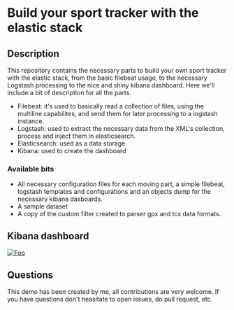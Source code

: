 # Build your sport tracker with the elastic stack


## Description

This repository contains the necessary parts to build your own sport tracker with the elastic stack, from the basic filebeat usage, to the necessary Logstash processing to the nice and shiny kibana dashboard. Here we'll include a bit of description for all the parts.

* Filebeat: it's used to basically read a collection of files, using the multiline capabilites, and send them for later processing to a logstash instance.
* Logstash: used to extract the necessary data from the XML's collection, process and inject them in elasticsearch.
* Elasticsearch: used as a data storage.
* Kibana: used to create the dashboard

### Available bits

* All necessary configuration files for each moving part, a simple filebeat, logstash templates and configurations and an objects dump for the necessary kibana dasboards.
* A sample dataset
* A copy of the custom filter created to parser gpx and tcx data formats.

## Kibana dashboard

[![Foo](https://raw.githubusercontent.com/purbon/elasticstack_sports_demo/master/snapshot.png)](http://www.elastic.co/)

## Questions

This demo has been created by me, all contributions are very welcome. If you have questions don't heasitate to open issues, do pull request, etc.


